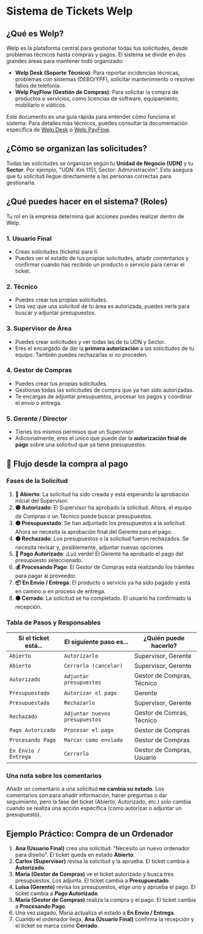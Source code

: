 # Sistema de Tickets Welp

## ¿Qué es Welp?

Welp es la plataforma central para gestionar todas tus solicitudes, desde problemas técnicos hasta compras y pagos. El sistema se divide en dos grandes áreas para mantener todo organizado:

-   **Welp Desk (Soporte Técnico)**: Para reportar incidencias técnicas, problemas con sistemas (DEBO/YPF), solicitar mantenimiento o resolver fallos de telefonía.
-   **Welp PayFlow (Gestión de Compras)**: Para solicitar la compra de productos o servicios, como licencias de software, equipamiento, mobiliario o viáticos.

Este documento es una guía rápida para entender cómo funciona el sistema. Para detalles más técnicos, puedes consultar la documentación específica de [Welp Desk](./TICKET_FLOW_DESK.md) o [Welp PayFlow](./TICKET_FLOW_PAYFLOW.md).

## ¿Cómo se organizan las solicitudes?

Todas las solicitudes se organizan según tu **Unidad de Negocio (UDN)** y tu **Sector**. Por ejemplo, "UDN: Km 1151, Sector: Administración". Esto asegura que tu solicitud llegue directamente a las personas correctas para gestionarla.

## ¿Qué puedes hacer en el sistema? (Roles)

Tu rol en la empresa determina qué acciones puedes realizar dentro de Welp.

### 1. **Usuario Final**
-   Creas solicitudes (tickets) para ti.
-   Puedes ver el estado de tus propias solicitudes, añadir comentarios y confirmar cuando has recibido un producto o servicio para cerrar el ticket.

### 2. **Técnico**
-   Puedes crear tus propias solicitudes.
-   Una vez que una solicitud de tu área es autorizada, puedes verla para buscar y adjuntar presupuestos.

### 3. **Supervisor de Área**
-   Puedes crear solicitudes y ver todas las de tu UDN y Sector.
-   Eres el encargado de dar la **primera autorización** a las solicitudes de tu equipo. También puedes rechazarlas si no proceden.

### 4. **Gestor de Compras**
-   Puedes crear tus propias solicitudes.
-   Gestionas todas las solicitudes de compra que ya han sido autorizadas.
-   Te encargas de adjuntar presupuestos, procesar los pagos y coordinar el envío o entrega.

### 5. **Gerente / Director**
-   Tienes los mismos permisos que un Supervisor.
-   Adicionalmente, eres el único que puede dar la **autorización final de pago** sobre una solicitud que ya tiene presupuestos.

## 🔄 Flujo desde la compra al pago

### Fases de la Solicitud

1.  **🔴 Abierto**: La solicitud ha sido creada y está esperando la aprobación inicial del Supervisor.
2.  **🟣 Autorizado**: El Supervisor ha aprobado la solicitud. Ahora, el equipo de Compras o un Técnico puede buscar presupuestos.
3.  **🟢 Presupuestado**: Se han adjuntado los presupuestos a la solicitud. Ahora se necesita la aprobación final del Gerente para el pago.
4.  **🟡 Rechazado**: Los presupuestos o la solicitud fueron rechazados. Se necesita revisar y, posiblemente, adjuntar nuevas opciones.
5.  **🔶 Pago Autorizado**: ¡Luz verde! El Gerente ha aprobado el pago del presupuesto seleccionado.
6.  **💰 Procesando Pago**: El Gestor de Compras está realizando los trámites para pagar al proveedor.
7.  **📦 En Envío / Entrega**: El producto o servicio ya ha sido pagado y está en camino o en proceso de entrega.
8.  **⚫ Cerrado**: La solicitud se ha completado. El usuario ha confirmado la recepción.

### Tabla de Pasos y Responsables

| Si el ticket está... | El siguiente paso es... | ¿Quién puede hacerlo? |
|----------------------|-------------------------|--------------------------|
| `Abierto`            | `Autorizarlo`           | Supervisor, Gerente      |
| `Abierto`            | `Cerrarlo (cancelar)`   | Supervisor, Gerente      |
| `Autorizado`         | `Adjuntar presupuestos` | Gestor de Compras, Técnico |
| `Presupuestado`      | `Autorizar el pago`     | Gerente                  |
| `Presupuestado`      | `Rechazarlo`            | Supervisor, Gerente      |
| `Rechazado`          | `Adjuntar nuevos presupuestos` | Gestor de Comras, Técnico |
| `Pago Autorizado`    | `Procesar el pago`      | Gestor de Compras        |
| `Procesando Pago`    | `Marcar como enviado`   | Gestor de Compras        |
| `En Envío / Entrega` | `Cerrarlo`              | Gestor de Compras, Usuario |

### Una nota sobre los comentarios

Añadir un comentario a una solicitud **no cambia su estado**. Los comentarios son para añadir información, hacer preguntas o dar seguimiento, pero la fase del ticket (Abierto, Autorizado, etc.) solo cambia cuando se realiza una acción específica (como autorizar o adjuntar un presupuesto).

## Ejemplo Práctico: Compra de un Ordenador

1.  **Ana (Usuario Final)** crea una solicitud: "Necesito un nuevo ordenador para diseño". El ticket queda en estado **Abierto**.
2.  **Carlos (Supervisor)** revisa la solicitud y la aprueba. El ticket cambia a **Autorizado**.
3.  **María (Gestor de Compras)** ve el ticket autorizado y busca tres presupuestos. Los adjunta. El ticket cambia a **Presupuestado**.
4.  **Luisa (Gerente)** revisa los presupuestos, elige uno y aprueba el pago. El ticket cambia a **Pago Autorizado**.
5.  **María (Gestor de Compras)** realiza la compra y el pago. El ticket cambia a **Procesando Pago**.
6.  Una vez pagado, María actualiza el estado a **En Envío / Entrega**.
7.  Cuando el ordenador llega, **Ana (Usuario Final)** confirma la recepción y el ticket se marca como **Cerrado**. 